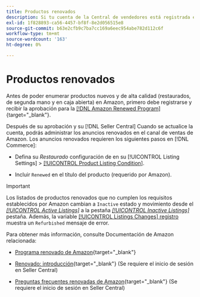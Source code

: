 ```yaml
---
title: Productos renovados
description: Si tu cuenta de la Central de vendedores está registrada en el Programa renovado, puedes gestionar tus anuncios renovados en la Sales Channel de Amazon.
exl-id: 1f828893-ca56-4457-bf8f-8e2d056515e8
source-git-commit: b63e2cfb9c7ba7cc169a6eec954abe782d112c6f
workflow-type: tm+mt
source-wordcount: '163'
ht-degree: 0%

---
```


# Productos renovados

Antes de poder enumerar productos nuevos y de alta calidad (restaurados, de segunda mano y en caja abierta) en Amazon, primero debe registrarse y recibir la aprobación para la [[!DNL Amazon Renewed Program]](https://sell.amazon.com/programs/renewed.html){target="_blank"}.

Después de su aprobación y su [!DNL Seller Central] Cuando se actualice la cuenta, podrás administrar los anuncios renovados en el canal de ventas de Amazon. Los anuncios renovados requieren los siguientes pasos en [!DNL Commerce]:

- Defina su _Restaurado_ configuración de en su [!UICONTROL Listing Settings] > [[!UICONTROL Product Listing Condition]](./product-listing-condition.md).

- Incluir `Renewed` en el título del producto (requerido por Amazon).

>[!IMPORTANT]
>
>Los listados de productos renovados que no cumplen los requisitos establecidos por Amazon cambian a `Inactive` estado y movimiento desde el *[[!UICONTROL Active Listings]](./active-listings.md)* a la pestaña *[[!UICONTROL Inactive Listings]](./inactive-listings.md)* pestaña. Además, la variable [[!UICONTROL Listings Changes] registro](./listing-changes-log.md) muestra un `Refurbished` mensaje de error.

Para obtener más información, consulte Documentación de Amazon relacionada:

- [Programa renovado de Amazon](https://sell.amazon.com/programs/renewed.html){target="_blank"}

- [Renovado: introducción](https://sellercentral.amazon.com/gp/help/help.html/?itemID=201648580){target="_blank"} (Se requiere el inicio de sesión en Seller Central)

- [Preguntas frecuentes renovadas de Amazon](https://sellercentral.amazon.com/gp/help/help.html?itemID=202190060){target="_blank"} (Se requiere el inicio de sesión en Seller Central)
